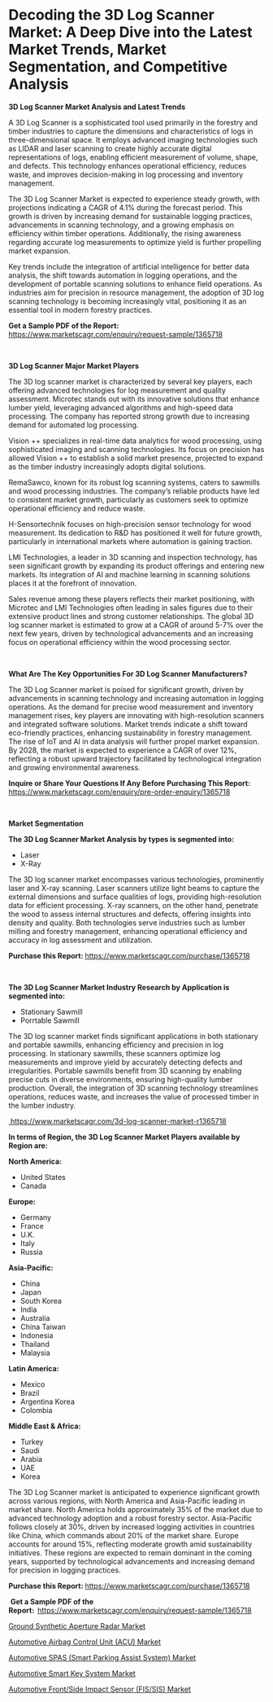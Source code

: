 <p><h1>Decoding the 3D Log Scanner Market: A Deep Dive into the Latest Market Trends, Market Segmentation, and Competitive Analysis</h1></p><p><strong>3D Log Scanner Market Analysis and Latest Trends</strong></p>
<p><p>A 3D Log Scanner is a sophisticated tool used primarily in the forestry and timber industries to capture the dimensions and characteristics of logs in three-dimensional space. It employs advanced imaging technologies such as LIDAR and laser scanning to create highly accurate digital representations of logs, enabling efficient measurement of volume, shape, and defects. This technology enhances operational efficiency, reduces waste, and improves decision-making in log processing and inventory management.</p><p>The 3D Log Scanner Market is expected to experience steady growth, with projections indicating a CAGR of 4.1% during the forecast period. This growth is driven by increasing demand for sustainable logging practices, advancements in scanning technology, and a growing emphasis on efficiency within timber operations. Additionally, the rising awareness regarding accurate log measurements to optimize yield is further propelling market expansion. </p><p>Key trends include the integration of artificial intelligence for better data analysis, the shift towards automation in logging operations, and the development of portable scanning solutions to enhance field operations. As industries aim for precision in resource management, the adoption of 3D log scanning technology is becoming increasingly vital, positioning it as an essential tool in modern forestry practices.</p></p>
<p><strong>Get a Sample PDF of the Report:&nbsp;</strong> <a href="https://www.marketscagr.com/enquiry/request-sample/1365718?utm_campaign=1179&utm_medium=2&utm_source=Github&utm_content=ia&utm_term=11102024&utm_id=3d-log-scanner">https://www.marketscagr.com/enquiry/request-sample/1365718</a></p>
<p>&nbsp;</p>
<p><strong>3D Log Scanner Major Market Players</strong></p>
<p><p>The 3D log scanner market is characterized by several key players, each offering advanced technologies for log measurement and quality assessment. Microtec stands out with its innovative solutions that enhance lumber yield, leveraging advanced algorithms and high-speed data processing. The company has reported strong growth due to increasing demand for automated log processing.</p><p>Vision ++ specializes in real-time data analytics for wood processing, using sophisticated imaging and scanning technologies. Its focus on precision has allowed Vision ++ to establish a solid market presence, projected to expand as the timber industry increasingly adopts digital solutions.</p><p>RemaSawco, known for its robust log scanning systems, caters to sawmills and wood processing industries. The company’s reliable products have led to consistent market growth, particularly as customers seek to optimize operational efficiency and reduce waste.</p><p>H-Sensortechnik focuses on high-precision sensor technology for wood measurement. Its dedication to R&D has positioned it well for future growth, particularly in international markets where automation is gaining traction.</p><p>LMI Technologies, a leader in 3D scanning and inspection technology, has seen significant growth by expanding its product offerings and entering new markets. Its integration of AI and machine learning in scanning solutions places it at the forefront of innovation.</p><p>Sales revenue among these players reflects their market positioning, with Microtec and LMI Technologies often leading in sales figures due to their extensive product lines and strong customer relationships. The global 3D log scanner market is estimated to grow at a CAGR of around 5-7% over the next few years, driven by technological advancements and an increasing focus on operational efficiency within the wood processing sector.</p></p>
<p>&nbsp;</p>
<p><strong>What Are The Key Opportunities For 3D Log Scanner Manufacturers?</strong></p>
<p><p>The 3D Log Scanner market is poised for significant growth, driven by advancements in scanning technology and increasing automation in logging operations. As the demand for precise wood measurement and inventory management rises, key players are innovating with high-resolution scanners and integrated software solutions. Market trends indicate a shift toward eco-friendly practices, enhancing sustainability in forestry management. The rise of IoT and AI in data analysis will further propel market expansion. By 2028, the market is expected to experience a CAGR of over 12%, reflecting a robust upward trajectory facilitated by technological integration and growing environmental awareness.</p></p>
<p><strong>Inquire or Share Your Questions If Any Before Purchasing This Report:</strong> <a href="https://www.marketscagr.com/enquiry/pre-order-enquiry/1365718?utm_campaign=1179&utm_medium=2&utm_source=Github&utm_content=ia&utm_term=11102024&utm_id=3d-log-scanner">https://www.marketscagr.com/enquiry/pre-order-enquiry/1365718</a></p>
<p>&nbsp;</p>
<p><strong>Market Segmentation</strong></p>
<p><strong>The 3D Log Scanner Market Analysis by types is segmented into:</strong></p>
<p><ul><li>Laser</li><li>X-Ray</li></ul></p>
<p><p>The 3D log scanner market encompasses various technologies, prominently laser and X-ray scanning. Laser scanners utilize light beams to capture the external dimensions and surface qualities of logs, providing high-resolution data for efficient processing. X-ray scanners, on the other hand, penetrate the wood to assess internal structures and defects, offering insights into density and quality. Both technologies serve industries such as lumber milling and forestry management, enhancing operational efficiency and accuracy in log assessment and utilization.</p></p>
<p><strong>Purchase this Report:&nbsp;</strong><a href="https://www.marketscagr.com/purchase/1365718?utm_campaign=1179&utm_medium=2&utm_source=Github&utm_content=ia&utm_term=11102024&utm_id=3d-log-scanner">https://www.marketscagr.com/purchase/1365718</a></p>
<p>&nbsp;</p>
<p><strong>The 3D Log Scanner Market Industry Research by Application is segmented into:</strong></p>
<p><ul><li>Stationary Sawmill</li><li>Porrtable Sawmill</li></ul></p>
<p><p>The 3D log scanner market finds significant applications in both stationary and portable sawmills, enhancing efficiency and precision in log processing. In stationary sawmills, these scanners optimize log measurements and improve yield by accurately detecting defects and irregularities. Portable sawmills benefit from 3D scanning by enabling precise cuts in diverse environments, ensuring high-quality lumber production. Overall, the integration of 3D scanning technology streamlines operations, reduces waste, and increases the value of processed timber in the lumber industry.</p></p>
<p><a href="https://www.marketscagr.com/3d-log-scanner-market-r1365718?utm_campaign=1179&utm_medium=2&utm_source=Github&utm_content=ia&utm_term=11102024&utm_id=3d-log-scanner">&nbsp;https://www.marketscagr.com/3d-log-scanner-market-r1365718</a></p>
<p><strong>In terms of Region, the 3D Log Scanner Market Players available by Region are:</strong></p>
<p>
    <p> <strong> North America: </strong>
        <ul>
            <li>United States</li>
            <li>Canada</li>
        </ul>
        </p> 
    <p> <strong> Europe: </strong>
        <ul>
            <li>Germany</li>
            <li>France</li>
            <li>U.K.</li>
            <li>Italy</li>
            <li>Russia</li>
        </ul>
        </p> 
    <p> <strong> Asia-Pacific: </strong>
        <ul>
            <li>China</li>
            <li>Japan</li>
            <li>South Korea</li>
            <li>India</li>
            <li>Australia</li>
            <li>China Taiwan</li>
            <li>Indonesia</li>
            <li>Thailand</li>
            <li>Malaysia</li>
        </ul>
        </p> 
    <p> <strong> Latin America: </strong>
        <ul>
            <li>Mexico</li>
            <li>Brazil</li>
            <li>Argentina Korea</li>
            <li>Colombia</li>
        </ul>
        </p> 
    <p> <strong> Middle East & Africa: </strong>
        <ul>
            <li>Turkey</li>
            <li>Saudi</li>
            <li>Arabia</li>
            <li>UAE</li>
            <li>Korea</li>
        </ul>
    </p>
    </p>
<p><p>The 3D Log Scanner market is anticipated to experience significant growth across various regions, with North America and Asia-Pacific leading in market share. North America holds approximately 35% of the market due to advanced technology adoption and a robust forestry sector. Asia-Pacific follows closely at 30%, driven by increased logging activities in countries like China, which commands about 20% of the market share. Europe accounts for around 15%, reflecting moderate growth amid sustainability initiatives. These regions are expected to remain dominant in the coming years, supported by technological advancements and increasing demand for precision in logging practices.</p></p>
<p><strong>Purchase this Report: </strong><a href="https://www.marketscagr.com/purchase/1365718?utm_campaign=1179&utm_medium=2&utm_source=Github&utm_content=ia&utm_term=11102024&utm_id=3d-log-scanner">https://www.marketscagr.com/purchase/1365718</a></p>
<p>&nbsp;<strong>Get a Sample PDF of the Report:&nbsp;&nbsp;</strong><a href="https://www.marketscagr.com/enquiry/request-sample/1365718?utm_campaign=1179&utm_medium=2&utm_source=Github&utm_content=ia&utm_term=11102024&utm_id=3d-log-scanner">https://www.marketscagr.com/enquiry/request-sample/1365718</a></p>
<p><strong></strong></p>
<p><p><a href="https://issuu.com/reportprime-2/docs/ground-synthetic-aperture-radar-mar_46a9acaa66b352?utm_campaign=1179&utm_medium=2&utm_source=Github&utm_content=ia&utm_term=11102024&utm_id=3d-log-scanner">Ground Synthetic Aperture Radar Market</a></p><p><a href="https://www.linkedin.com/pulse/emerging-trends-automotive-airbag-control-unit-acu-market-sefzc?utm_campaign=1179&utm_medium=2&utm_source=Github&utm_content=ia&utm_term=11102024&utm_id=3d-log-scanner">Automotive Airbag Control Unit (ACU) Market</a></p><p><a href="https://www.linkedin.com/pulse/automotive-spas-smart-parking-assist-system-market-share-size-wamac?utm_campaign=1179&utm_medium=2&utm_source=Github&utm_content=ia&utm_term=11102024&utm_id=3d-log-scanner">Automotive SPAS (Smart Parking Assist System) Market</a></p><p><a href="https://www.linkedin.com/pulse/global-automotive-smart-key-system-industry-analysis-report-n7cmc?utm_campaign=1179&utm_medium=2&utm_source=Github&utm_content=ia&utm_term=11102024&utm_id=3d-log-scanner">Automotive Smart Key System Market</a></p><p><a href="https://www.linkedin.com/pulse/market-dynamics-future-trends-global-automotive-frontside-mvmoe?utm_campaign=1179&utm_medium=2&utm_source=Github&utm_content=ia&utm_term=11102024&utm_id=3d-log-scanner">Automotive Front/Side Impact Sensor (FIS/SIS) Market</a></p></p>